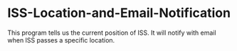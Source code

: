 # ISS-Location-and-Email-Notification
This program tells us the current position of ISS. It will notify with email when ISS passes a specific location.

